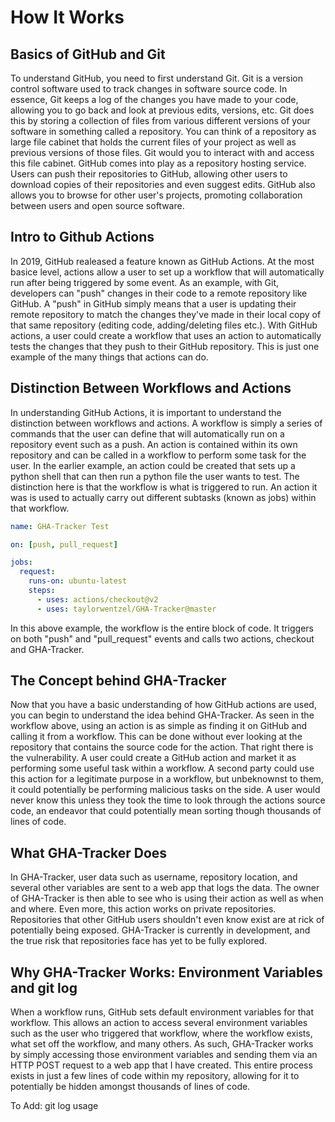 # How It Works

## Basics of GitHub and Git

To understand GitHub, you need to first understand Git.  Git is a version control software used to track changes in software source code.  In essence, Git keeps a log of the changes you have made to your code, allowing you to go back and look at previous edits, versions, etc.  Git does this by storing a collection of files from various different versions of your software in something called a repository.  You can think of a repository as large file cabinet that holds the current files of your project as well as previous versions of those files. Git would you to interact with and access this file cabinet. GitHub comes into play as a repository hosting service.  Users can push their repositories to GitHub, allowing other users to download copies of their repositories and even suggest edits. GitHub also allows you to browse for other user's projects, promoting collaboration between users and open source software.

## Intro to Github Actions

In 2019, GitHub realeased a feature known as GitHub Actions.  At the most basice level, actions allow a user to set up a workflow that will automatically run after being triggered by some event.  As an example, with Git, developers can "push" changes in their code to a remote repository like GitHub.  A "push" in GitHub simply means that a user is updating their remote repository to match the changes they've made in their local copy of that same repository (editing code, adding/deleting files etc.).  With GitHub actions, a user could create a workflow that uses an action to automatically tests the changes that they push to their GitHub repository. This is just one example of the many things that actions can do.

## Distinction Between Workflows and Actions

In understanding GitHub Actions, it is important to understand the distinction between workflows and actions. A workflow is simply a series of commands that the user can define that will automatically run on a repository event such as a push.  An action is contained within its own repository and can be called in a workflow to perform some task for the user.  In the earlier example, an action could be created that sets up a python shell that can then run a python file the user wants to test. The distinction here is that the workflow is what is triggered to run.  An action it was is used to actually carry out different subtasks (known as jobs) within that workflow.

```yaml
name: GHA-Tracker Test

on: [push, pull_request]

jobs:
  request:
    runs-on: ubuntu-latest
    steps:
      - uses: actions/checkout@v2
      - uses: taylorwentzel/GHA-Tracker@master
```

In this above example, the workflow is the entire block of code.  It triggers on both "push" and "pull_request" events and calls two actions, checkout and GHA-Tracker.

## The Concept behind GHA-Tracker

Now that you have a basic understanding of how GitHub actions are used, you can begin to understand the idea behind GHA-Tracker.  As seen in the workflow above, using an action is as simple as finding it on GitHub and calling it from a workflow.  This can be done without ever looking at the repository that contains the source code for the action.  That right there is the vulnerability.  A user could create a GitHub action and market it as performing some useful task within a workflow. A second party could use this action for a legitimate purpose in a workflow, but unbeknownst to them, it could potentially be performing malicious tasks on the side.  A user would never know this unless they took the time to look through the actions source code, an endeavor that could potentially mean sorting though thousands of lines of code.

## What GHA-Tracker Does

In GHA-Tracker, user data such as username, repository location, and several other variables are sent to a web app that logs the data.  The owner of GHA-Tracker is then able to see who is using their action as well as when and where.  Even more, this action works on private repositories. Repositories that other GitHub users shouldn't even know exist are at rick of potentially being exposed.  GHA-Tracker is currently in development, and the true risk that repositories face has yet to be fully explored.

## Why GHA-Tracker Works: Environment Variables and git log

When a workflow runs, GitHub sets default environment variables for that workflow. This allows an action to access several environment variables such as the user who triggered that workflow, where the workflow exists, what set off the workflow, and many others.  As such, GHA-Tracker works by simply accessing those environment variables and sending them via an HTTP POST request to a web app that I have created.  This entire process exists in just a few lines of code within my repository, allowing for it to potentially be hidden amongst thousands of lines of code.

To Add: git log usage